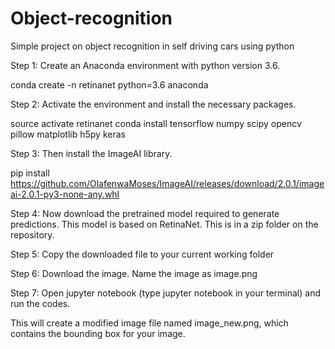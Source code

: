 # Object-recognition
Simple project on object recognition in self driving cars using python



Step 1: Create an Anaconda environment with python version 3.6.

conda create -n retinanet python=3.6 anaconda


Step 2: Activate the environment and install the necessary packages.

source activate retinanet
conda install tensorflow numpy scipy opencv pillow matplotlib h5py keras


Step 3: Then install the ImageAI library.

pip install https://github.com/OlafenwaMoses/ImageAI/releases/download/2.0.1/imageai-2.0.1-py3-none-any.whl

Step 4: Now download the pretrained model required to generate predictions. This model is based on RetinaNet. This is in a zip folder on the repository. 

Step 5: Copy the downloaded file to your current working folder

Step 6: Download the image. Name the image as image.png

Step 7: Open jupyter notebook (type jupyter notebook in your terminal) and run the codes.

This will create a modified image file named image_new.png, which contains the bounding box for your image.






